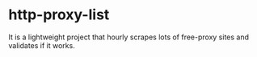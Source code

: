 # http-proxy-list
 It is a lightweight project that hourly scrapes lots of free-proxy sites and validates if it works.
